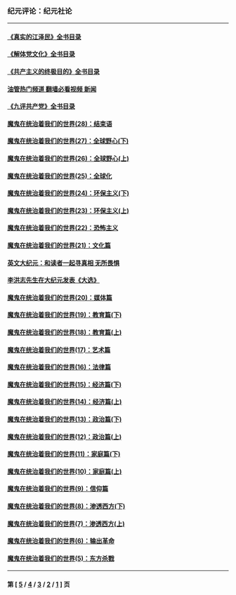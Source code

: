 ### 纪元评论：纪元社论
---
#### [《真实的江泽民》全书目录](../../pages/nsc422/n13721399.md?08070330) 
#### [《解体党文化》全书目录](../../pages/nsc422/n13721157.md?08070330) 
#### [《共产主义的终极目的》全书目录](../../pages/nsc422/n13721048.md?08070330) 
#### [油管热门频道 翻墙必看视频 新闻](ok?08070330)
#### [《九评共产党》全书目录](../../pages/nsc422/n13708085.md?08070330) 
#### [魔鬼在统治着我们的世界(28)：结束语](../../pages/nsc422/n10936246.md?08070330) 
#### [魔鬼在统治着我们的世界(27)：全球野心(下)](../../pages/nsc422/n10928319.md?08070330) 
#### [魔鬼在统治着我们的世界(26)：全球野心(上)](../../pages/nsc422/n10900318.md?08070330) 
#### [魔鬼在统治着我们的世界(25)：全球化](../../pages/nsc422/n10788205.md?08070330) 
#### [魔鬼在统治着我们的世界(24)：环保主义(下)](../../pages/nsc422/n10695307.md?08070330) 
#### [魔鬼在统治着我们的世界(23)：环保主义(上)](../../pages/nsc422/n10688613.md?08070330) 
#### [魔鬼在统治着我们的世界(22)：恐怖主义](../../pages/nsc422/n10614727.md?08070330) 
#### [魔鬼在统治着我们的世界(21)：文化篇](../../pages/nsc422/n10597706.md?08070330) 
#### [英文大纪元：和读者一起寻真相 无所畏惧](../../pages/nsc422/n12542027.md?08070330) 
#### [李洪志先生在大纪元发表《大选》](../../pages/nsc422/n12534746.md?08070330) 
#### [魔鬼在统治着我们的世界(20)：媒体篇](../../pages/nsc422/n10586579.md?08070330) 
#### [魔鬼在统治着我们的世界(19)：教育篇(下)](../../pages/nsc422/n10564808.md?08070330) 
#### [魔鬼在统治着我们的世界(18)：教育篇(上)](../../pages/nsc422/n10526970.md?08070330) 
#### [魔鬼在统治着我们的世界(17)：艺术篇](../../pages/nsc422/n10499093.md?08070330) 
#### [魔鬼在统治着我们的世界(16)：法律篇](../../pages/nsc422/n10485969.md?08070330) 
#### [魔鬼在统治着我们的世界(15)：经济篇(下)](../../pages/nsc422/n10469975.md?08070330) 
#### [魔鬼在统治着我们的世界(14)：经济篇(上)](../../pages/nsc422/n10457370.md?08070330) 
#### [魔鬼在统治着我们的世界(13)：政治篇(下)](../../pages/nsc422/n10448270.md?08070330) 
#### [魔鬼在统治着我们的世界(12)：政治篇(上)](../../pages/nsc422/n10444576.md?08070330) 
#### [魔鬼在统治着我们的世界(11)：家庭篇(下)](../../pages/nsc422/n10440961.md?08070330) 
#### [魔鬼在统治着我们的世界(10)：家庭篇(上)](../../pages/nsc422/n10435448.md?08070330) 
#### [魔鬼在统治着我们的世界(9)：信仰篇](../../pages/nsc422/n10432159.md?08070330) 
#### [魔鬼在统治着我们的世界(8)：渗透西方(下)](../../pages/nsc422/n10429603.md?08070330) 
#### [魔鬼在统治着我们的世界(7)：渗透西方(上)](../../pages/nsc422/n10426013.md?08070330) 
#### [魔鬼在统治着我们的世界(6)：输出革命](../../pages/nsc422/n10421536.md?08070330) 
#### [魔鬼在统治着我们的世界(5)：东方杀戮](../../pages/nsc422/n10417707.md?08070330) 

---
#### 第 [ [5](./5.md?08070330) / [4](./4.md?08070330) / [3](./3.md?08070330) / [2](./2.md?08070330) / [1](./1.md?08070330) ] 页
